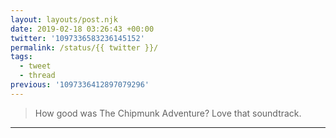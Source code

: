 ```yaml
---
layout: layouts/post.njk
date: 2019-02-18 03:26:43 +00:00
twitter: '1097336583236145152'
permalink: /status/{{ twitter }}/
tags: 
  - tweet
  - thread
previous: '1097336412897079296'
---
```


> How good was The Chipmunk Adventure? Love that soundtrack.

---
